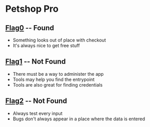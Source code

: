 # Petshop Pro

## [Flag0](./flag0) -- Found

- Something looks out of place with checkout
- It's always nice to get free stuff

## [Flag1](./flag1) -- Not Found

- There must be a way to administer the app
- Tools may help you find the entrypoint
- Tools are also great for finding credentials

## [Flag2](./flag2) -- Not Found

- Always test every input
- Bugs don't always appear in a place where the data is entered